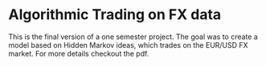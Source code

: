 # Algorithmic Trading on FX data

This is the final version of a one semester project. The goal was to create a model based on Hidden Markov ideas, which trades on the EUR/USD FX market.
For more details checkout the pdf.
